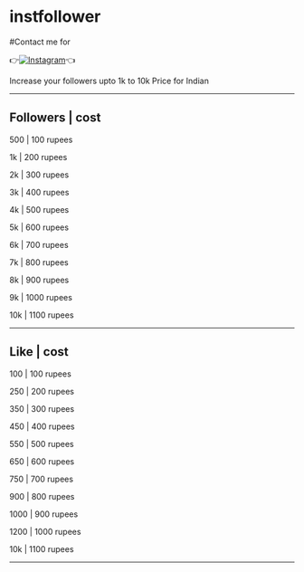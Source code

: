 # instfollower

#Contact me for 

👉[![Instagram](https://img.shields.io/badge/INSTAGRAM-FOLLOW-red?style=for-the-badge&logo=instagram)](https://www.instagram.com/shubhamgosainn)👈

Increase your followers upto 1k to 10k 
Price for Indian
_________________
Followers | cost
-----------------
500       | 100 rupees

1k        | 200 rupees

2k        | 300 rupees

3k        | 400 rupees

4k        | 500 rupees

5k        | 600 rupees

6k        | 700 rupees

7k        | 800 rupees

8k        | 900 rupees

9k        | 1000 rupees

10k       | 1100 rupees

-----------------

Like | cost
-----------------
100      | 100 rupees

250       | 200 rupees

350        | 300 rupees

450        | 400 rupees

550        | 500 rupees

650        | 600 rupees

750       | 700 rupees

900        | 800 rupees

1000       | 900 rupees

1200        | 1000 rupees

10k       | 1100 rupees

-----------------
